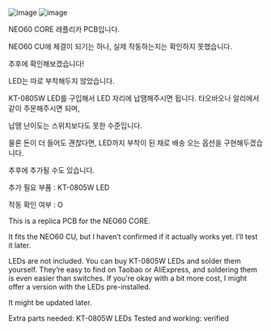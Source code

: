 ![image](https://github.com/user-attachments/assets/4ea4b85c-e795-4647-aa97-8cab2d096922)
![image](https://github.com/user-attachments/assets/471a0937-3c89-4817-83d7-cccbbab7a3dd)


NEO60 CORE 레플리카 PCB입니다.

NEO60 CU에 체결이 되기는 하나, 실제 작동하는지는 확인하지 못했습니다.

추후에 확인해보겠습니다!

LED는 따로 부착해두지 않았습니다.

KT-0805W LED를 구입해서 LED 자리에 납땜해주시면 됩니다. 타오바오나 알리에서 같이 주문해주시면 되며,

납땜 난이도는 스위치보다도 못한 수준입니다.

물론 돈이 더 들어도 괜찮다면, LED까지 부착이 된 채로 배송 오는 옵션을 구현해두겠습니다.

추후에 추가될 수도 있습니다.

추가 필요 부품 : KT-0805W LED

작동 확인 여부 : O


This is a replica PCB for the NEO60 CORE.

It fits the NEO60 CU, but I haven’t confirmed if it actually works yet.
I’ll test it later.

LEDs are not included.
You can buy KT-0805W LEDs and solder them yourself.
They’re easy to find on Taobao or AliExpress, and soldering them is even easier than switches.
If you're okay with a bit more cost, I might offer a version with the LEDs pre-installed.

It might be updated later.

Extra parts needed: KT-0805W LEDs
Tested and working: verified
